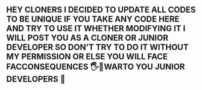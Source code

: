 ## HEY CLONERS I DECIDED TO UPDATE ALL CODES TO BE UNIQUE IF YOU TAKE ANY CODE HERE AND TRY TO USE IT WHETHER MODIFYING IT I WILL POST YOU AS A CLONER OR JUNIOR DEVELOPER SO DON'T TRY TO DO IT WITHOUT MY PERMISSION OR ELSE YOU WILL FACE FACCONSEQUENCES 🖐️💯WARTO YOU JUNIOR DEVELOPERS 💯
